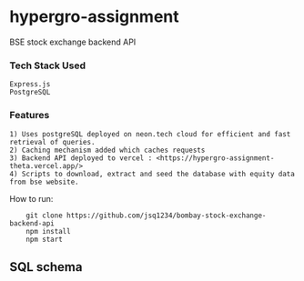 # hypergro-assignment
BSE stock exchange backend API

### Tech Stack Used
    Express.js
    PostgreSQL

### Features
    1) Uses postgreSQL deployed on neon.tech cloud for efficient and fast retrieval of queries.
    2) Caching mechanism added which caches requests
    3) Backend API deployed to vercel : <https://hypergro-assignment-theta.vercel.app/>
    4) Scripts to download, extract and seed the database with equity data from bse website.

How to run: 
```
    git clone https://github.com/jsq1234/bombay-stock-exchange-backend-api
    npm install
    npm start
```

## SQL schema 
